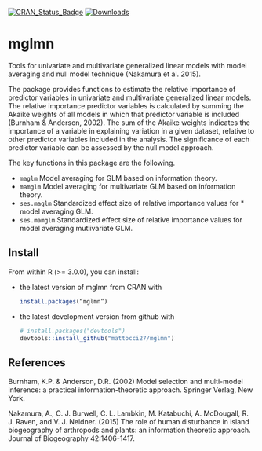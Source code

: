 [![CRAN\_Status\_Badge](http://www.r-pkg.org/badges/version/mglmn)](http://cran.r-project.org/package=mglmn)
 [![Downloads](http://cranlogs.r-pkg.org/badges/mglmn?color=brightgreen)](http://cran.rstudio.com/package=mglmn)
# mglmn
Tools for univariate and multivariate generalized linear models with model averaging and null model technique (Nakamura et al. 2015).

The package provides functions to estimate the relative importance of predictor variables in univariate and multivariate generalized linear models. The relative importance predictor variables is calculated by summing the Akaike weights of all models in which that predictor variable is included (Burnham & Anderson, 2002). The sum of the Akaike weights indicates the importance of a variable in explaining variation in a given dataset, relative to other predictor variables included in the analysis. The significance of each predictor variable can be assessed by the null model approach.

The key functions in this package are the following.

* `maglm` Model averaging for GLM based on information theory.
* `mamglm` Model averaging for multivariate GLM based on information theory.
* `ses.maglm` Standardized effect size of relative importance values for * model averaging GLM.
* `ses.mamglm` Standardized effect size of relative importance values for model averaging mutlivariate GLM.

## Install
From within R (>= 3.0.0), you can install:
* the latest version of mglmn from CRAN with
    ````r
    install.packages(“mglmn”)
    ````

* the latest development version from github with
    ````r
    # install.packages("devtools")
    devtools::install_github("mattocci27/mglmn")
    ````

## References

Burnham, K.P. & Anderson, D.R. (2002) Model selection and multi-model inference: a practical information-theoretic approach. Springer Verlag, New York.

Nakamura, A., C. J. Burwell, C. L. Lambkin, M. Katabuchi, A. McDougall, R. J. Raven, and V. J. Neldner. (2015) The role of human disturbance in island biogeography of arthropods and plants: an information theoretic approach. Journal of Biogeography 42:1406-1417.
